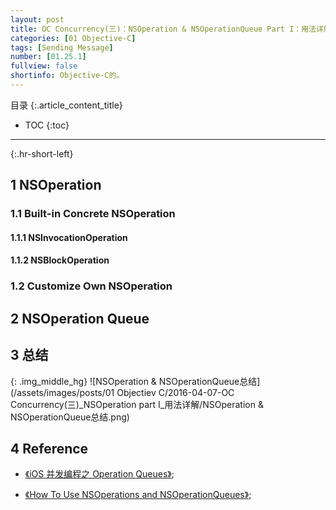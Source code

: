 ```yaml
---
layout: post
title: OC Concurrency(三)：NSOperation & NSOperationQueue Part I：用法详解
categories: [01 Objective-C]
tags: [Sending Message]
number: [01.25.1]
fullview: false
shortinfo: Objective-C的。
---
```

目录
{:.article_content_title}


* TOC
{:toc}

---
{:.hr-short-left}

## 1 NSOperation ##

### 1.1 Built-in Concrete NSOperation ###



#### 1.1.1 NSInvocationOperation ####

#### 1.1.2 NSBlockOperation ####

### 1.2 Customize Own NSOperation ###



## 2 NSOperation Queue ##





## 3 总结 ##

{: .img_middle_hg}
![NSOperation & NSOperationQueue总结](/assets/images/posts/01 Objectiev C/2016-04-07-OC Concurrency(三)_NSOperation part I_用法详解/NSOperation & NSOperationQueue总结.png)

## 4 Reference ##

- [《iOS 并发编程之 Operation Queues》](http://blog.leichunfeng.com/blog/2015/07/29/ios-concurrency-programming-operation-queues/);

- [《How To Use NSOperations and NSOperationQueues》](http://web.archive.org/web/20150417045614/http://www.raywenderlich.com/19788/how-to-use-nsoperations-and-nsoperationqueues);

